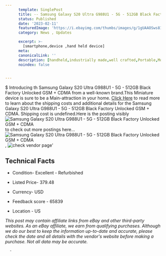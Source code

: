 ```yaml
---
      template: SinglePost
      title: -- Samsung Galaxy S20 Ultra G988U1 - 5G - 512GB Black Factory Unlocked GSM + CDMA
      status: Published
      date: '2023-02-11'
      featuredImage: 'https://i.ebayimg.com/thumbs/images/g/1gUAAOSws81jKPxD/s-l225.jpg'
      category: News , Updates

      excerpt: >-
        [smartphone,device ,hand held device]
      meta:
      canonicalLink: ''
      description: [handheld,industrially made,well crafted,Portable,Mobile,Compact,Convenient,Lightweight,Maneuverable,Man-portable,Miniature,Carriable,Hand-held,Light,Holdable,Transportable,Mobile device,Pocket-sized,On-the-go,Wireless,Cordless,Compact size,Convenient size, smartphone,device ,hand held device]
      noindex: false
      

---
```

$
      Introducing th Samsung Galaxy S20 Ultra G988U1 - 5G - 512GB Black Factory Unlocked GSM + CDMA from a well-known brand.This Miniature device  is sure to be a Main-attraction in your home. [Click Here](https://www.ebay.com/itm/125750909476?hash=item1d47569a24%3Ag%3A1gUAAOSws81jKPxD&mkevt=1&mkcid=1&mkrid=711-53200-19255-0&campid=%253CePNCampaignId%253E&customid=%253CreferenceId%253E&toolid=10049) to read more to learn about the shipping costs and additional details for the Samsung Galaxy S20 Ultra G988U1 - 5G - 512GB Black Factory Unlocked GSM + CDMA. Shipping cost is undefined.Here is the posting visibly ![Samsung Galaxy S20 Ultra G988U1 - 5G - 512GB Black Factory Unlocked GSM + CDMA](https://i.ebayimg.com/thumbs/images/g/1gUAAOSws81jKPxD/s-l225.jpg) to check out more postings here... ![Samsung Galaxy S20 Ultra G988U1 - 5G - 512GB Black Factory Unlocked GSM + CDMA](https://i.ebayimg.com/images/g/1gUAAOSws81jKPxD/s-l960.jpg), ![check vendor page](https://origin-galleryplus.ebayimg.com/ws/web/125750909476_2_0_1/225x225.jpg)'

      

 ## Technical Facts 



     
      

 - Condition- Excellent - Refurbished 


      

 - Listed Price- 379.48 


      

 - Currency- USD 


      

 - Feedback score - 65839 


      

 - Location - US 


      
      

 *_This post may contain affiliate links from eBay and other third-party websites. As an eBay affiliate, we earn from qualifying purchases. Although we do our best to keep the information up-to-date and accurate, please check the date and all details with the vendor's website before making a purchase. Not all data may be accurate._*




      -
